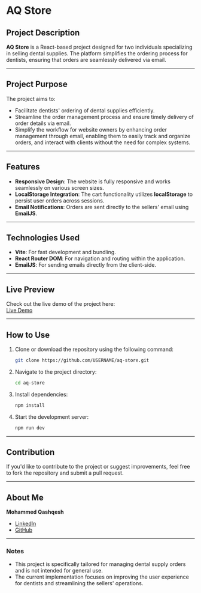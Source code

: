 # AQ Store  

## Project Description  
**AQ Store** is a React-based project designed for two individuals specializing in selling dental supplies. The platform simplifies the ordering process for dentists, ensuring that orders are seamlessly delivered via email.  

---  

## Project Purpose  
The project aims to:  
- Facilitate dentists' ordering of dental supplies efficiently.  
- Streamline the order management process and ensure timely delivery of order details via email.
- Simplify the workflow for website owners by enhancing order management through email, enabling them to easily track and organize orders, and interact with clients without the need for complex systems.

---  

## Features  
- **Responsive Design**: The website is fully responsive and works seamlessly on various screen sizes.  
- **LocalStorage Integration**: The cart functionality utilizes **localStorage** to persist user orders across sessions.  
- **Email Notifications**: Orders are sent directly to the sellers' email using **EmailJS**.  

---  

## Technologies Used  
- **Vite**: For fast development and bundling.  
- **React Router DOM**: For navigation and routing within the application.  
- **EmailJS**: For sending emails directly from the client-side.  

---  

## Live Preview  
Check out the live demo of the project here:  
[Live Demo](https://aq-storee.vercel.app/)  

---  

## How to Use  
1. Clone or download the repository using the following command:  
   ```bash  
   git clone https://github.com/USERNAME/aq-store.git  
   ```  
2. Navigate to the project directory:  
   ```bash  
   cd aq-store  
   ```  
3. Install dependencies:  
   ```bash  
   npm install  
   ```  
4. Start the development server:  
   ```bash  
   npm run dev  

---  

## Contribution  
If you'd like to contribute to the project or suggest improvements, feel free to fork the repository and submit a pull request.  

---  

## About Me  
**Mohammed Qashqesh**  
- [LinkedIn](https://www.linkedin.com/in/mohammed-qashqesh/)  
- [GitHub](https://github.com/M7mdQashqesh)  

---  

### Notes  
- This project is specifically tailored for managing dental supply orders and is not intended for general use.  
- The current implementation focuses on improving the user experience for dentists and streamlining the sellers' operations.
